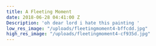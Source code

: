 ```yaml
---
title: A Fleeting Moment
date: 2018-06-28 04:41:00 Z
Description: 'oh dear lord i hate this painting '
low_res_image: "/uploads/fleetingmoment4-bffcdd.jpg"
high_res_image: "/uploads/fleetingmoment4-cf935d.jpg"
---
```


